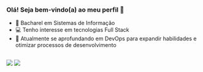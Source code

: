 ### Olá! Seja bem-vindo(a) ao meu perfil 👋


- 📖 Bacharel em Sistemas de Informação 
- 💻 Tenho interesse em tecnologias Full Stack
- 🚀 Atualmente se aprofundando em DevOps para expandir habilidades e otimizar processos de desenvolvimento

 ##
<div> 
<a href="https://www.linkedin.com/in/costaart/" target="_blank"><img src="https://img.shields.io/badge/-LinkedIn-%230077B5?style=for-the-badge&logo=linkedin&logoColor=white" target="_blank"></a>
<a href = "mailto:artcoosta@hotmail.com"><img src="https://img.shields.io/badge/Microsoft_Outlook-0078D4?style=for-the-badge&logo=microsoft-outlook&logoColor=white" target="_blank"></a>


  </div>
